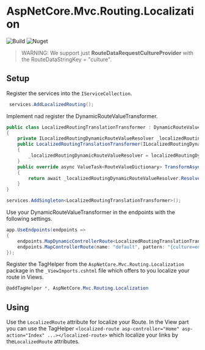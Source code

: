 # AspNetCore.Mvc.Routing.Localization
![Build](https://github.com/tomasjurasek/AspNetCore.Mvc.Routing.Localization/workflows/Build/badge.svg)
![Nuget](https://img.shields.io/nuget/v/AspNetCore.Mvc.Routing.Localization)

> WARNING: We support just **RouteDataRequestCultureProvider** with the RouteDataStringKey = "culture".

## Setup
Register the services into the `IServiceCollection`.
```csharp
 services.AddLocalizedRouting();
```
Implement nad register the DynamicRouteValueTransformer.
```csharp
public class LocalizedRoutingTranslationTransformer : DynamicRouteValueTransformer
{
    private ILocalizedRoutingDynamicRouteValueResolver _localizedRoutingDynamicRouteValueResolver;
    public LocalizedRoutingTranslationTransformer(ILocalizedRoutingDynamicRouteValueResolver localizedRoutingDynamicRouteValueResolver)
    {
        _localizedRoutingDynamicRouteValueResolver = localizedRoutingDynamicRouteValueResolver;
    }
    public override async ValueTask<RouteValueDictionary> TransformAsync(HttpContext httpContext, RouteValueDictionary values)
    {
        return await _localizedRoutingDynamicRouteValueResolver.ResolveAsync(values);
    }
}
```
```csharp
services.AddSingleton<LocalizedRoutingTranslationTransformer>();
```

Use your DynamicRouteValueTransformer in the endpoints with the following settings.
```csharp
app.UseEndpoints(endpoints =>
{
    endpoints.MapDynamicControllerRoute<LocalizedRoutingTranslationTransformer>("{culture=en-US}/{controller=Home}/{action=Jedno}/{id?}");
    endpoints.MapControllerRoute(name: "default", pattern: "{culture=en-US}/{controller=Home}/{action=Jedno}/{id?}");
});
```

Register the TagHelper from the `AspNetCore.Mvc.Routing.Localization` package in the `_ViewImports.cshtml` file which offers to you localize your route in Views.
```csharp
@addTagHelper *, AspNetCore.Mvc.Routing.Localization
```

## Using

Use the `LocalizedRoute` attribute for localize your Route.
In the View part you can use the TagHelper `<localized-route asp-controller="Home" asp-action="Index" ...></localized-route>` which localize your links by the`LocalizedRoute` attributes.
